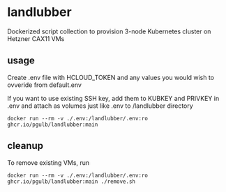 # landlubber

Dockerized script collection to provision 3-node Kubernetes cluster on Hetzner CAX11 VMs

## usage

Create .env file with HCLOUD_TOKEN and any values you would wish to ovveride from default.env

If you want to use existing SSH key, add them to KUBKEY and PRIVKEY in .env and attach as volumes just like .env to /landlubber directory

```shell
docker run --rm -v ./.env:/landlubber/.env:ro ghcr.io/pgulb/landlubber:main
```

## cleanup

To remove existing VMs, run

```shell
docker run --rm -v ./.env:/landlubber/.env:ro ghcr.io/pgulb/landlubber:main ./remove.sh
```
